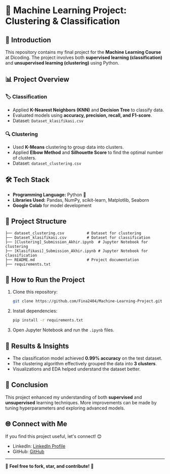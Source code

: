 # 📌 Machine Learning Project: Clustering & Classification

## 📖 Introduction
This repository contains my final project for the **Machine Learning Course** at Dicoding. The project involves both **supervised learning (classification)** and **unsupervised learning (clustering)** using Python.

## 📊 Project Overview
### 🏷️ Classification
- Applied **K-Nearest Neighbors (KNN)** and **Decision Tree** to classify data.
- Evaluated models using **accuracy, precision, recall, and F1-score**.
- Dataset: `Dataset_klasifikasi.csv`

### 🔍 Clustering
- Used **K-Means** clustering to group data into clusters.
- Applied **Elbow Method** and **Silhouette Score** to find the optimal number of clusters.
- Dataset: `dataset_clustering.csv`

## 🛠️ Tech Stack
- **Programming Language:** Python 🐍
- **Libraries Used:** Pandas, NumPy, scikit-learn, Matplotlib, Seaborn
- **Google Colab** for model development

## 📂 Project Structure
```
├── dataset_clustering.csv          # Dataset for clustering
├── Dataset_klasifikasi.csv         # Dataset for classification
├── [Clustering]_Submission_Akhir.ipynb  # Jupyter Notebook for clustering
├── [Klasifikasi]_Submission_Akhir.ipynb # Jupyter Notebook for classification
├── README.md                       # Project documentation
├── requirements.txt
```

## 🚀 How to Run the Project
1. Clone this repository:
   ```bash
   git clone https://github.com/Fina2404/Machine-Learning-Project.git
   ```
2. Install dependencies:
   ```bash
   pip install -r requirements.txt
   ```
3. Open Jupyter Notebook and run the `.ipynb` files.

## 📜 Results & Insights
- The classification model achieved **0.99% accuracy** on the test dataset.
- The clustering algorithm effectively grouped the data into **3 clusters**.
- Visualizations and EDA helped understand the dataset better.

## 🎯 Conclusion
This project enhanced my understanding of both **supervised** and **unsupervised** learning techniques. More improvements can be made by tuning hyperparameters and exploring advanced models.

## 🌐 Connect with Me
If you find this project useful, let's connect! 😊
- LinkedIn: [LinkedIn Profile](https://www.linkedin.com/in/fina-dwi-aulia-866ab9289/)
- GitHub: [GitHub](https://github.com/Fina2404)

---
📌 **Feel free to fork, star, and contribute!** 🚀
